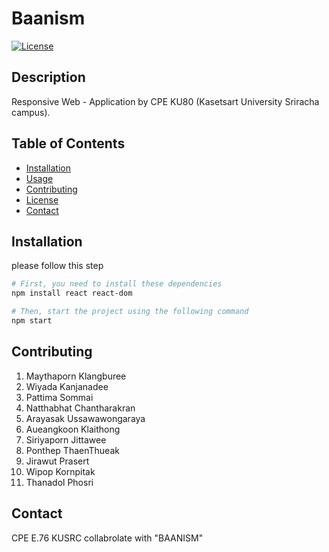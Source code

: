 # Baanism

[![License](https://img.shields.io/badge/License-MIT-blue.svg)](https://opensource.org/licenses/MIT)

## Description

Responsive Web - Application by CPE KU80 (Kasetsart University Sriracha campus).

## Table of Contents

- [Installation](#installation)
- [Usage](#usage)
- [Contributing](#contributing)
- [License](#license)
- [Contact](#contact)

## Installation
please follow this step
```bash
# First, you need to install these dependencies
npm install react react-dom

# Then, start the project using the following command
npm start
```
## Contributing

1. Maythaporn Klangburee
2. Wiyada Kanjanadee
3. Pattima Sommai
4. Natthabhat Chantharakran
5. Arayasak Ussawawongaraya
6. Aueangkoon Klaithong
7. Siriyaporn Jittawee
8. Ponthep ThaenThueak
9. Jirawut Prasert
10. Wipop Kornpitak
11. Thanadol Phosri

## Contact
CPE E.76 KUSRC collabrolate with "BAANISM"